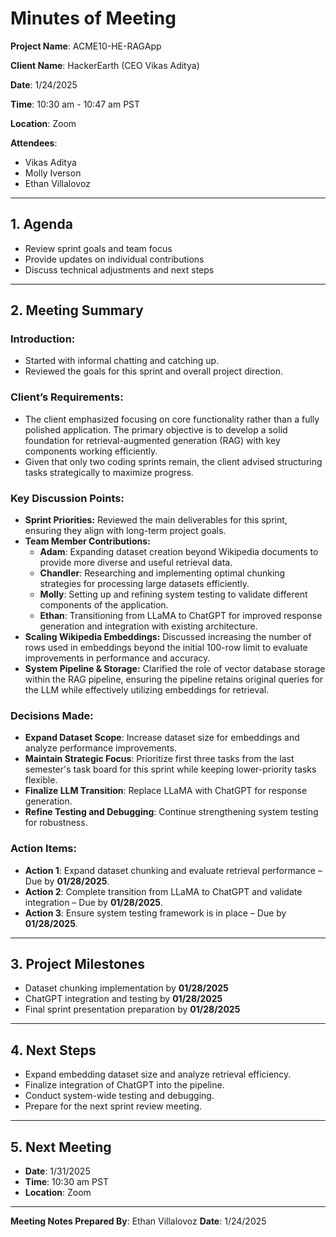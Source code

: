 # **Minutes of Meeting**

**Project Name**: ACME10-HE-RAGApp 

**Client Name**: HackerEarth (CEO Vikas Aditya) 

**Date**: 1/24/2025 

**Time**: 10:30 am - 10:47 am PST

**Location**: Zoom

**Attendees**:
- Vikas Aditya  
- Molly Iverson
- Ethan Villalovoz

---

## **1. Agenda**
- Review sprint goals and team focus  
- Provide updates on individual contributions  
- Discuss technical adjustments and next steps  

---

## **2. Meeting Summary**

### Introduction:
- Started with informal chatting and catching up.  
- Reviewed the goals for this sprint and overall project direction.  

### Client’s Requirements:
- The client emphasized focusing on core functionality rather than a fully polished application. The primary objective is to develop a solid foundation for retrieval-augmented generation (RAG) with key components working efficiently.  
- Given that only two coding sprints remain, the client advised structuring tasks strategically to maximize progress.

### Key Discussion Points:
- **Sprint Priorities:** Reviewed the main deliverables for this sprint, ensuring they align with long-term project goals.  
- **Team Member Contributions:**  
  - **Adam**: Expanding dataset creation beyond Wikipedia documents to provide more diverse and useful retrieval data.  
  - **Chandler**: Researching and implementing optimal chunking strategies for processing large datasets efficiently.  
  - **Molly**: Setting up and refining system testing to validate different components of the application.  
  - **Ethan**: Transitioning from LLaMA to ChatGPT for improved response generation and integration with existing architecture.  
- **Scaling Wikipedia Embeddings:** Discussed increasing the number of rows used in embeddings beyond the initial 100-row limit to evaluate improvements in performance and accuracy.  
- **System Pipeline & Storage:** Clarified the role of vector database storage within the RAG pipeline, ensuring the pipeline retains original queries for the LLM while effectively utilizing embeddings for retrieval.  
  
### Decisions Made:
- **Expand Dataset Scope**: Increase dataset size for embeddings and analyze performance improvements.  
- **Maintain Strategic Focus**: Prioritize first three tasks from the last semester's task board for this sprint while keeping lower-priority tasks flexible.  
- **Finalize LLM Transition**: Replace LLaMA with ChatGPT for response generation.  
- **Refine Testing and Debugging**: Continue strengthening system testing for robustness.

### Action Items:
- **Action 1**: Expand dataset chunking and evaluate retrieval performance – Due by **01/28/2025**.  
- **Action 2**: Complete transition from LLaMA to ChatGPT and validate integration – Due by **01/28/2025**.  
- **Action 3**: Ensure system testing framework is in place – Due by **01/28/2025**.

---

## **3. Project Milestones**
- Dataset chunking implementation by **01/28/2025**
- ChatGPT integration and testing by **01/28/2025**
- Final sprint presentation preparation by **01/28/2025**

---

## **4. Next Steps**
- Expand embedding dataset size and analyze retrieval efficiency.  
- Finalize integration of ChatGPT into the pipeline.  
- Conduct system-wide testing and debugging.  
- Prepare for the next sprint review meeting.

---

## **5. Next Meeting**
- **Date**: 1/31/2025  
- **Time**: 10:30 am PST 
- **Location**: Zoom 

---

**Meeting Notes Prepared By**: Ethan Villalovoz
**Date**: 1/24/2025
